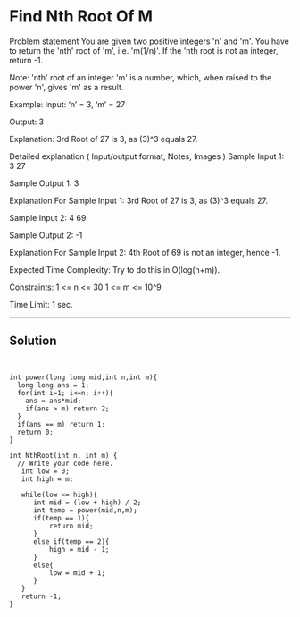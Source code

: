 # Find Nth Root Of M

Problem statement
You are given two positive integers 'n' and 'm'. You have to return the 'nth' root of 'm', i.e. 'm(1/n)'. If the 'nth root is not an integer, return -1.



Note:
'nth' root of an integer 'm' is a number, which, when raised to the power 'n', gives 'm' as a result.


Example:
Input: ‘n’ = 3, ‘m’ = 27

Output: 3

Explanation: 
3rd Root of 27 is 3, as (3)^3 equals 27.


Detailed explanation ( Input/output format, Notes, Images )
Sample Input 1:
3 27


Sample Output 1:
3


Explanation For Sample Input 1:
3rd Root of 27 is 3, as (3)^3 equals 27.


Sample Input 2:
4 69


Sample Output 2:
-1


Explanation For Sample Input 2:
4th Root of 69 is not an integer, hence -1.


Expected Time Complexity:
Try to do this in O(log(n+m)).


Constraints:
1 <= n <= 30
1 <= m <= 10^9

Time Limit: 1 sec.


---

## Solution


```


int power(long long mid,int n,int m){
  long long ans = 1;
  for(int i=1; i<=n; i++){
    ans = ans*mid;
    if(ans > m) return 2;
  }
  if(ans == m) return 1;
  return 0;
}

int NthRoot(int n, int m) {
  // Write your code here.
   int low = 0;
   int high = m; 

   while(low <= high){
      int mid = (low + high) / 2;
      int temp = power(mid,n,m); 
      if(temp == 1){
          return mid;
      } 
      else if(temp == 2){
          high = mid - 1;
      }
      else{
          low = mid + 1;
      }
   }
   return -1;
}